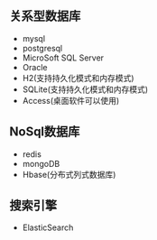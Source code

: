 ## 关系型数据库
- mysql
- postgresql
- MicroSoft SQL Server
- Oracle
- H2(支持持久化模式和内存模式)
- SQLite(支持持久化模式和内存模式)
- Access(桌面软件可以使用)

## NoSql数据库
- redis
- mongoDB
- Hbase(分布式列式数据库)

## 搜索引擎
- ElasticSearch
